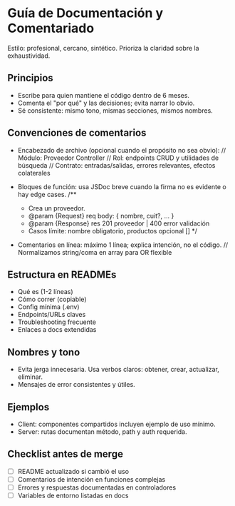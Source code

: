 # Guía de Documentación y Comentariado

Estilo: profesional, cercano, sintético. Prioriza la claridad sobre la exhaustividad.

## Principios

- Escribe para quien mantiene el código dentro de 6 meses.
- Comenta el "por qué" y las decisiones; evita narrar lo obvio.
- Sé consistente: mismo tono, mismas secciones, mismos nombres.

## Convenciones de comentarios

- Encabezado de archivo (opcional cuando el propósito no sea obvio):
  // Módulo: Proveedor Controller
  // Rol: endpoints CRUD y utilidades de búsqueda
  // Contrato: entradas/salidas, errores relevantes, efectos colaterales

- Bloques de función: usa JSDoc breve cuando la firma no es evidente o hay edge cases.
  /\*\*

  - Crea un proveedor.
  - @param {Request} req body: { nombre, cuit?, ... }
  - @param {Response} res 201 proveedor | 400 error validación
  - Casos límite: nombre obligatorio, productos opcional []
    \*/

- Comentarios en línea: máximo 1 línea; explica intención, no el código.
  // Normalizamos string/coma en array para OR flexible

## Estructura en READMEs

- Qué es (1-2 líneas)
- Cómo correr (copiable)
- Config mínima (.env)
- Endpoints/URLs claves
- Troubleshooting frecuente
- Enlaces a docs extendidas

## Nombres y tono

- Evita jerga innecesaria. Usa verbos claros: obtener, crear, actualizar, eliminar.
- Mensajes de error consistentes y útiles.

## Ejemplos

- Client: componentes compartidos incluyen ejemplo de uso mínimo.
- Server: rutas documentan método, path y auth requerida.

## Checklist antes de merge

- [ ] README actualizado si cambió el uso
- [ ] Comentarios de intención en funciones complejas
- [ ] Errores y respuestas documentadas en controladores
- [ ] Variables de entorno listadas en docs
